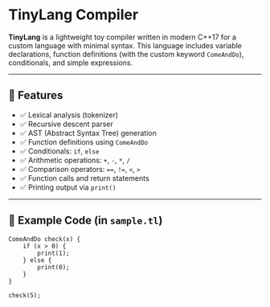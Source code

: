 # TinyLang Compiler

**TinyLang** is a lightweight toy compiler written in modern C++17 for a custom language with minimal syntax. This language includes variable declarations, function definitions (with the custom keyword `ComeAndDo`), conditionals, and simple expressions.

---

## 🚀 Features

- ✅ Lexical analysis (tokenizer)
- ✅ Recursive descent parser
- ✅ AST (Abstract Syntax Tree) generation
- ✅ Function definitions using `ComeAndDo`
- ✅ Conditionals: `if`, `else`
- ✅ Arithmetic operations: `+`, `-`, `*`, `/`
- ✅ Comparison operators: `==`, `!=`, `<`, `>`
- ✅ Function calls and return statements
- ✅ Printing output via `print()`

---

## 📜 Example Code (in `sample.tl`)

```tl
ComeAndDo check(x) {
    if (x > 0) {
        print(1);
    } else {
        print(0);
    }
}

check(5);
